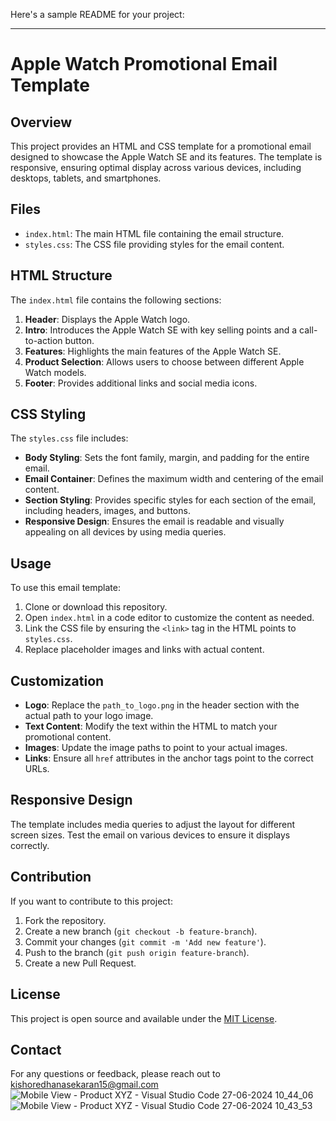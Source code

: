 Here's a sample README for your project:

---

# Apple Watch Promotional Email Template

## Overview

This project provides an HTML and CSS template for a promotional email designed to showcase the Apple Watch SE and its features. The template is responsive, ensuring optimal display across various devices, including desktops, tablets, and smartphones.

## Files

- `index.html`: The main HTML file containing the email structure.
- `styles.css`: The CSS file providing styles for the email content.

## HTML Structure

The `index.html` file contains the following sections:

1. **Header**: Displays the Apple Watch logo.
2. **Intro**: Introduces the Apple Watch SE with key selling points and a call-to-action button.
3. **Features**: Highlights the main features of the Apple Watch SE.
4. **Product Selection**: Allows users to choose between different Apple Watch models.
5. **Footer**: Provides additional links and social media icons.

## CSS Styling

The `styles.css` file includes:

- **Body Styling**: Sets the font family, margin, and padding for the entire email.
- **Email Container**: Defines the maximum width and centering of the email content.
- **Section Styling**: Provides specific styles for each section of the email, including headers, images, and buttons.
- **Responsive Design**: Ensures the email is readable and visually appealing on all devices by using media queries.

## Usage

To use this email template:

1. Clone or download this repository.
2. Open `index.html` in a code editor to customize the content as needed.
3. Link the CSS file by ensuring the `<link>` tag in the HTML points to `styles.css`.
4. Replace placeholder images and links with actual content.

## Customization

- **Logo**: Replace the `path_to_logo.png` in the header section with the actual path to your logo image.
- **Text Content**: Modify the text within the HTML to match your promotional content.
- **Images**: Update the image paths to point to your actual images.
- **Links**: Ensure all `href` attributes in the anchor tags point to the correct URLs.

## Responsive Design

The template includes media queries to adjust the layout for different screen sizes. Test the email on various devices to ensure it displays correctly.

## Contribution

If you want to contribute to this project:

1. Fork the repository.
2. Create a new branch (`git checkout -b feature-branch`).
3. Commit your changes (`git commit -m 'Add new feature'`).
4. Push to the branch (`git push origin feature-branch`).
5. Create a new Pull Request.

## License

This project is open source and available under the [MIT License](LICENSE).

## Contact

For any questions or feedback, please reach out to kishoredhanasekaran15@gmail.com![Mobile View - Product XYZ - Visual Studio Code 27-06-2024 10_44_06](https://github.com/kishore1872000/Emailtemplate/assets/83766519/9bfb1d5d-f3a6-43dd-af4b-fb4da1107095)
![Mobile View - Product XYZ - Visual Studio Code 27-06-2024 10_43_53](https://github.com/kishore1872000/Emailtemplate/assets/83766519/89360e56-24d6-4d31-a12c-eaa24f43d2d9)
